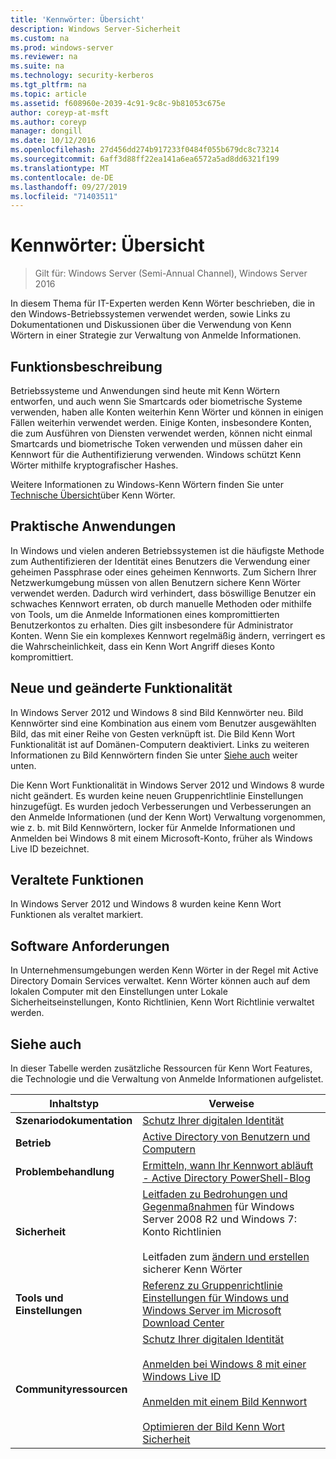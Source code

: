 ```yaml
---
title: 'Kennwörter: Übersicht'
description: Windows Server-Sicherheit
ms.custom: na
ms.prod: windows-server
ms.reviewer: na
ms.suite: na
ms.technology: security-kerberos
ms.tgt_pltfrm: na
ms.topic: article
ms.assetid: f608960e-2039-4c91-9c8c-9b81053c675e
author: coreyp-at-msft
ms.author: coreyp
manager: dongill
ms.date: 10/12/2016
ms.openlocfilehash: 27d456dd274b917233f0484f055b679dc8c73214
ms.sourcegitcommit: 6aff3d88ff22ea141a6ea6572a5ad8dd6321f199
ms.translationtype: MT
ms.contentlocale: de-DE
ms.lasthandoff: 09/27/2019
ms.locfileid: "71403511"
---
```

# <a name="passwords-overview"></a>Kennwörter: Übersicht

>Gilt für: Windows Server (Semi-Annual Channel), Windows Server 2016

In diesem Thema für IT-Experten werden Kenn Wörter beschrieben, die in den Windows-Betriebssystemen verwendet werden, sowie Links zu Dokumentationen und Diskussionen über die Verwendung von Kenn Wörtern in einer Strategie zur Verwaltung von Anmelde Informationen.

## <a name="BKMK_OVER"></a>Funktionsbeschreibung
Betriebssysteme und Anwendungen sind heute mit Kenn Wörtern entworfen, und auch wenn Sie Smartcards oder biometrische Systeme verwenden, haben alle Konten weiterhin Kenn Wörter und können in einigen Fällen weiterhin verwendet werden. Einige Konten, insbesondere Konten, die zum Ausführen von Diensten verwendet werden, können nicht einmal Smartcards und biometrische Token verwenden und müssen daher ein Kennwort für die Authentifizierung verwenden. Windows schützt Kenn Wörter mithilfe kryptografischer Hashes.

Weitere Informationen zu Windows-Kenn Wörtern finden Sie unter [Technische Übersicht](https://technet.microsoft.com/library/hh994558(WS.10).aspx)über Kenn Wörter.

## <a name="BKMK_APP"></a>Praktische Anwendungen
In Windows und vielen anderen Betriebssystemen ist die häufigste Methode zum Authentifizieren der Identität eines Benutzers die Verwendung einer geheimen Passphrase oder eines geheimen Kennworts. Zum Sichern Ihrer Netzwerkumgebung müssen von allen Benutzern sichere Kenn Wörter verwendet werden. Dadurch wird verhindert, dass böswillige Benutzer ein schwaches Kennwort erraten, ob durch manuelle Methoden oder mithilfe von Tools, um die Anmelde Informationen eines kompromittierten Benutzerkontos zu erhalten. Dies gilt insbesondere für Administrator Konten. Wenn Sie ein komplexes Kennwort regelmäßig ändern, verringert es die Wahrscheinlichkeit, dass ein Kenn Wort Angriff dieses Konto kompromittiert.

## <a name="BKMK_NEW"></a>Neue und geänderte Funktionalität
In Windows Server 2012 und Windows 8 sind Bild Kennwörter neu. Bild Kennwörter sind eine Kombination aus einem vom Benutzer ausgewählten Bild, das mit einer Reihe von Gesten verknüpft ist. Die Bild Kenn Wort Funktionalität ist auf Domänen\-Computern deaktiviert. Links zu weiteren Informationen zu Bild Kennwörtern finden Sie unter [Siehe auch](#BKMK_LINKS) weiter unten.

Die Kenn Wort Funktionalität in Windows Server 2012 und Windows 8 wurde nicht geändert. Es wurden keine neuen Gruppenrichtlinie Einstellungen hinzugefügt. Es wurden jedoch Verbesserungen und Verbesserungen an den Anmelde Informationen \(und der Kenn Wort\) Verwaltung vorgenommen, wie z. b. mit Bild Kennwörtern, locker für Anmelde Informationen und Anmelden bei Windows 8 mit einem Microsoft-Konto, früher als Windows Live ID bezeichnet.

## <a name="BKMK_DEP"></a>Veraltete Funktionen
In Windows Server 2012 und Windows 8 wurden keine Kenn Wort Funktionen als veraltet markiert.

## <a name="BKMK_SOFT"></a>Software Anforderungen
In Unternehmensumgebungen werden Kenn Wörter in der Regel mit Active Directory Domain Services verwaltet. Kenn Wörter können auch auf dem lokalen Computer mit den Einstellungen unter Lokale Sicherheitseinstellungen, Konto Richtlinien, Kenn Wort Richtlinie verwaltet werden.

## <a name="BKMK_LINKS"></a>Siehe auch
In dieser Tabelle werden zusätzliche Ressourcen für Kenn Wort Features, die Technologie und die Verwaltung von Anmelde Informationen aufgelistet.

|Inhaltstyp|Verweise|
|--------|-------|
|**Szenariodokumentation**|[Schutz Ihrer digitalen Identität](http://blogs.msdn.com/b/b8/archive/2011/12/14/protecting-your-digital-identity.aspx)|
|**Betrieb**|[Active Directory von Benutzern und Computern](https://technet.microsoft.com/library/cc754217.aspx)|
|**Problembehandlung**|[Ermitteln, wann Ihr Kennwort abläuft \- Active Directory PowerShell-Blog](http://blogs.msdn.com/b/adpowershell/archive/2010/08/09/9970198.aspx)|
|**Sicherheit**| [Leitfaden zu Bedrohungen und Gegenmaßnahmen](https://technet.microsoft.com/library/hh125920(v=ws.10).aspx) für Windows Server 2008 R2 und Windows 7: Konto Richtlinien<br /><br />Leitfaden zum [ändern und erstellen](https://www.microsoft.com/security/online-privacy/passwords-create.aspx) sicherer Kenn Wörter|
|**Tools und Einstellungen**|[Referenz zu Gruppenrichtlinie Einstellungen für Windows und Windows Server im Microsoft Download Center](https://www.microsoft.com/download/en/details.aspx?amp;displaylang=en&displaylang=en&id=25250)|
|**Communityressourcen**|[Schutz Ihrer digitalen Identität](http://blogs.msdn.com/b/b8/archive/2011/12/14/protecting-your-digital-identity.aspx)<br /><br />[Anmelden bei Windows 8 mit einer Windows Live ID](http://blogs.msdn.com/b/b8/archive/2011/09/26/signing-in-to-windows-8-with-a-windows-live-id.aspx)<br /><br />[Anmelden mit einem Bild Kennwort](http://blogs.msdn.com/b/b8/archive/2011/12/16/signing-in-with-a-picture-password.aspx)<br /><br />[Optimieren der Bild Kenn Wort Sicherheit](http://blogs.msdn.com/b/b8/archive/2011/12/19/optimizing-picture-password-security.aspx)|


